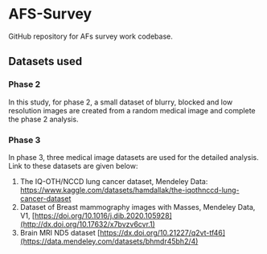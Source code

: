 # AFS-Survey
GitHub repository for AFs survey work codebase.

## Datasets used

### Phase 2
In this study, for phase 2, a small dataset of blurry, blocked and low resolution images are created from a random medical image and complete the phase 2 analysis.

### Phase 3

In phase 3, three medical image datasets are used for the detailed analysis. Link to these datasets are given below:

1. The IQ-OTH/NCCD lung cancer dataset, Mendeley Data: <https://www.kaggle.com/datasets/hamdallak/the-iqothnccd-lung-cancer-dataset>
2. Dataset of Breast mammography images with Masses, Mendeley Data, V1, [https://doi.org/10.1016/j.dib.2020.105928](http://dx.doi.org/10.17632/x7bvzv6cvr.1)
3. Brain MRI ND5 dataset [https://dx.doi.org/10.21227/q2vt-tf46](https://data.mendeley.com/datasets/bhmdr45bh2/4)


